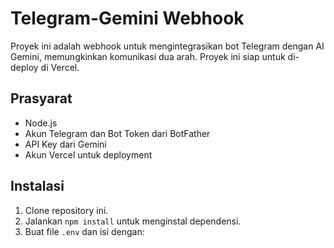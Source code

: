 # Telegram-Gemini Webhook

Proyek ini adalah webhook untuk mengintegrasikan bot Telegram dengan AI Gemini, memungkinkan komunikasi dua arah. Proyek ini siap untuk di-deploy di Vercel.

## Prasyarat
- Node.js
- Akun Telegram dan Bot Token dari BotFather
- API Key dari Gemini
- Akun Vercel untuk deployment

## Instalasi
1. Clone repository ini.
2. Jalankan `npm install` untuk menginstal dependensi.
3. Buat file `.env` dan isi dengan: